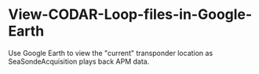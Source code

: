 # View-CODAR-Loop-files-in-Google-Earth
Use Google Earth to view the "current" transponder location as SeaSondeAcquisition plays back APM data.
